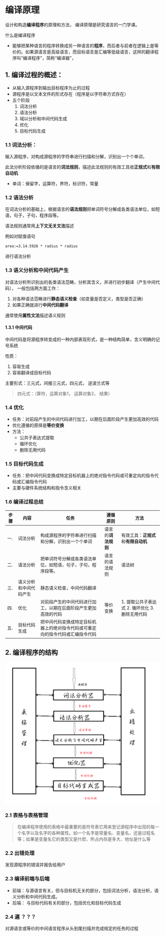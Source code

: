 # 编译原理

设计和构造**编译程序**的原理和方法， 编译原理是研究语言的一门学课。

什么是编译程序

* 能够把某种语言的程序转换成另一种语言的**程序**，而后者与前者在逻辑上是等价的。如果源语言是高级语言，而目标语言是汇编等低级语言，这样的翻译程序叫“编译程序”，简称“编译器”，

## 1. 编译过程的概述：

* 从输入源程序到输出目标程序为止的过程
* 源程序是以文本文件的形式存在（程序是以字符串方式存在）
* 五个阶段
  1. 词法分析
  2. 语法分析
  3. 域以分析和中间代码生成
  4. 优化
  5. 目标代码生成

### 1.1 词法分析：

输入源程序，对构成源程序的字符串进行扫描和分解，识别出一个个单词，

此法分析阶段依循的是语言的**词法规则**，描述此法规则的有效工具收**正规式**和**有限自动机**

* 单词：保留字，运算符，界符，标识符，常量

### 1.2 语法分析

在词法分析的基础上，根据语言的**语法规则**把单词符号分解成各类语法单位，如短语，句子，子句，程序段等。

语法规则通常用**上下文无关文法**描述

例如对赋值语句

```txt
area:=3.14.5926 * radius * radius
```

进行语法分析

### 1.3 语义分析和中间代码产生

对语法分析所识别出的各类语法范畴，分析其含义，并进行初步翻译（产生中间代码）， 一般包括两方面工作：

1. 对各种语法范畴进行**静态语义检查**（如变量是否定义，类型是否正确）
2. 如果正确就进行**中间代码翻译**

通常使用**属性文法**描述语义规则

#### 1.3.1 中间代码

中间代码是将源程序转变成的一种内部表现形式，是一种结构简单，含义明确的记号系统

性质：

1. 容易生成
2. 容易翻译成目标代码

主要形式：三元式，间接三元式，四元式， 逆波兰式等

> 四元式：（算符，运算对象1， 运算对象2， 结果）

### 1.4 优化

* 任务：对前段产生的中间代码进行加工，以期在后面阶段产生更加高效的代码
* 优化遵循的原择是**等价变换**
* 方法：
  * 公共子表达式提取
  * 循环优化
  * 删除无用代码

### 1.5 目标代码生成

* 任务：把中间代码变换成特定目标机器上的绝对指令代码或可重定向的指令代码或汇编指令代码
* 主要与硬件系统结构和指令含义相关

### 1.6 编译过程总结

|步骤|内容|任务|遵循原则|方法|
|----|----|----|-------|----|
|一. |词法分析|构成源程序的字符串进行扫描和分解，识别出一个个单词|语言的**词法规则**|有效工具：**正规式**和**有限自动机**|
|二. |语法分析|把单词符号分解成各类语法单位，如短语，句子，子句，程序段等。|语言的语法规则|语法树|
|三. |语义分析和中间代码产生|静态语义检查，中间代码翻译|||
|四. |优化|对前段产生的中间代码进行加工，以期在后面阶段产生更加高效的代码|等价变换|1. 提取公共子表达式 2. 循环优化 3. 删除无用代码|
|五. |目标代码生成|把中间代码变换成特定目标机器上的绝对指令代码或可重定向的指令代码或汇编指令代码|||

## 2. 编译程序的结构

![BYCYJG](./image/BYCXJG.png)

### 2.1 表格与表格管理

> 在编译程序使用的表格中最重要的是符号表它用来登记源程序中出现的每一个名字以及名字的各种属性。如一个名字是常量名、变量名，还是过程名等；如果是变量名它的类型又是什麽、所占内存是多大、地址是什么等

### 2.2 出错处理

发现源程序的错误并报告给用户

### 2.3 编译前端与后端

* 前端：与源语言有关，但与目标机无关的部分，包括词法分析，语法分析，语义分析和中间代码生成。
* 后端： 与目标代码有关的部分，包括优化和目标代码生成

### 2.4 遍 ？？？

对源语言或等价的中间语言程序从头到尾扫描并完成规定的任务的过程

